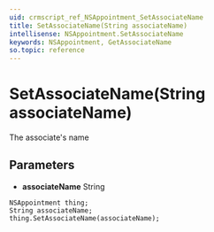 ```yaml
---
uid: crmscript_ref_NSAppointment_SetAssociateName
title: SetAssociateName(String associateName)
intellisense: NSAppointment.SetAssociateName
keywords: NSAppointment, GetAssociateName
so.topic: reference
---
```


# SetAssociateName(String associateName)

The associate's name

## Parameters

* **associateName** String

```crmscript
NSAppointment thing;
String associateName;
thing.SetAssociateName(associateName);
```

